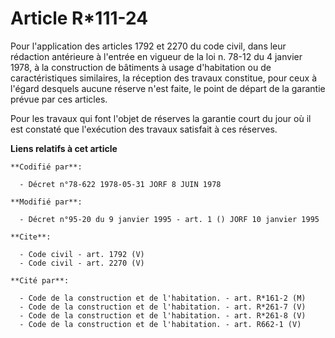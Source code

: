 # Article R*111-24

Pour l'application des articles 1792 et 2270 du code civil, dans leur rédaction antérieure à l'entrée en vigueur de la loi n.
78-12 du 4 janvier 1978, à la construction de bâtiments à usage d'habitation ou de caractéristiques similaires, la réception
des travaux constitue, pour ceux à l'égard desquels aucune réserve n'est faite, le point de départ de la garantie prévue par
ces articles. 

Pour les travaux qui font l'objet de réserves la garantie court du jour où il est constaté que l'exécution des travaux
satisfait à ces réserves.

**Liens relatifs à cet article**

	**Codifié par**:

	  - Décret n°78-622 1978-05-31 JORF 8 JUIN 1978

	**Modifié par**:

	  - Décret n°95-20 du 9 janvier 1995 - art. 1 () JORF 10 janvier 1995

	**Cite**:

	  - Code civil - art. 1792 (V)
	  - Code civil - art. 2270 (V)

	**Cité par**:

	  - Code de la construction et de l'habitation. - art. R*161-2 (M)
	  - Code de la construction et de l'habitation. - art. R*261-7 (V)
	  - Code de la construction et de l'habitation. - art. R*261-8 (V)
	  - Code de la construction et de l'habitation. - art. R662-1 (V)
